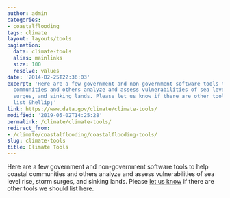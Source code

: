 ```yaml
---
author: admin
categories:
- coastalflooding
tags: climate
layout: layouts/tools
pagination:
  data: climate-tools
  alias: mainlinks
  size: 100
  resolve: values
date: '2014-02-25T22:36:03'
excerpt: 'Here are a few government and non-government software tools to help coastal
  communities and others analyze and assess vulnerabilities of sea level rise, storm
  surges, and sinking lands. Please let us know if there are other tools we should
  list &hellip;'
link: https://www.data.gov/climate/climate-tools/
modified: '2019-05-02T14:25:28'
permalink: /climate/climate-tools/
redirect_from:
- /climate/coastalflooding/coastalflooding-tools/
slug: climate-tools
title: Climate Tools
---
```

Here are a few government and non-government software tools to help coastal communities and others analyze and assess vulnerabilities of sea level rise, storm surges, and sinking lands. Please [let us know](/climate/climate-feedback/) if there are other tools we should list here.

